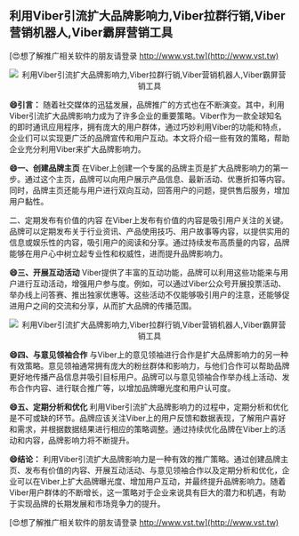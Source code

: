 ## **利用Viber引流扩大品牌影响力,Viber拉群行销,Viber营销机器人,Viber霸屏营销工具**

[😍想了解推广相关软件的朋友请登录 http://www.vst.tw](http://www.vst.tw)

 <center><img src="https://vst.tw/MP4/tuiguang/png/8.png" alt="利用Viber引流扩大品牌影响力,Viber拉群行销,Viber营销机器人,Viber霸屏营销工具"></center>

**😄引言：**
随着社交媒体的迅猛发展，品牌推广的方式也在不断演变。其中，利用Viber引流扩大品牌影响力成为了许多企业的重要策略。Viber作为一款全球知名的即时通讯应用程序，拥有庞大的用户群体，通过巧妙利用Viber的功能和特点，企业们可以实现更广泛的品牌宣传和用户互动。本文将介绍一些有效的策略，帮助企业充分利用Viber来扩大品牌影响力。

**😄一、创建品牌主页**
在Viber上创建一个专属的品牌主页是扩大品牌影响力的第一步。通过这个主页，品牌可以向用户展示产品信息、最新活动、优惠折扣等内容。同时，品牌主页还能与用户进行双向互动，回答用户的问题，提供售后服务，增加用户黏性。

二、定期发布有价值的内容
在Viber上发布有价值的内容是吸引用户关注的关键。品牌可以定期发布关于行业资讯、产品使用技巧、用户故事等内容，以提供实用的信息或娱乐性的内容，吸引用户的阅读和分享。通过持续发布高质量的内容，品牌能够在用户心中树立起专业性和权威性，进而提升品牌影响力。

**😄三、开展互动活动**
Viber提供了丰富的互动功能，品牌可以利用这些功能来与用户进行互动活动，增强用户参与度。例如，可以通过Viber公众号开展投票活动、举办线上问答赛、推出独家优惠等。这些活动不仅能够吸引用户的注意，还能够促进用户之间的交流和分享，从而扩大品牌的传播范围。

 <center><img src="https://vst.tw/MP4/tuiguang/png/4.png" alt="利用Viber引流扩大品牌影响力,Viber拉群行销,Viber营销机器人,Viber霸屏营销工具"></center>

**😄四、与意见领袖合作**
与Viber上的意见领袖进行合作是扩大品牌影响力的另一种有效策略。意见领袖通常拥有庞大的粉丝群体和影响力，与他们合作可以帮助品牌更好地传播产品信息并吸引目标用户。品牌可以与意见领袖合作举办线上活动、发布合作内容、进行联合推广等，以增加品牌曝光度和用户认可度。

**😄五、定期分析和优化**
利用Viber引流扩大品牌影响力的过程中，定期分析和优化是不可或缺的环节。品牌应该关注Viber上的用户反馈和数据表现，了解用户喜好和需求，并根据数据结果进行相应的策略调整。通过持续优化品牌在Viber上的活动和内容，品牌影响力将不断提升。

**😄结论：**
利用Viber引流扩大品牌影响力是一种有效的推广策略。通过创建品牌主页、发布有价值的内容、开展互动活动、与意见领袖合作以及定期分析和优化，企业可以在Viber上扩大品牌曝光度、增加用户互动，并最终提升品牌影响力。随着Viber用户群体的不断增长，这一策略对于企业来说具有巨大的潜力和机遇，有助于实现品牌的长期发展和市场竞争力的提升。

[😍想了解推广相关软件的朋友请登录 http://www.vst.tw](http://www.vst.tw)



